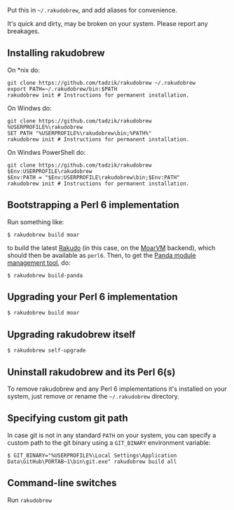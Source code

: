 Put this in `~/.rakudobrew`, and add aliases for convenience.

It's quick and dirty, may be broken on your system. Please report any breakages.

Installing rakudobrew
---------------------

On *nix do:
```
git clone https://github.com/tadzik/rakudobrew ~/.rakudobrew
export PATH=~/.rakudobrew/bin:$PATH
rakudobrew init # Instructions for permanent installation.
```

On Windws do:
```
git clone https://github.com/tadzik/rakudobrew %USERPROFILE%\rakudobrew
SET PATH "%USERPROFILE%\rakudobrew\bin;%PATH%"
rakudobrew init # Instructions for permanent installation.
```

On Windws PowerShell do:
```
git clone https://github.com/tadzik/rakudobrew $Env:USERPROFILE\rakudobrew
$Env:PATH = "$Env:USERPROFILE\rakudobrew\bin;$Env:PATH"
rakudobrew init # Instructions for permanent installation.
```

Bootstrapping a Perl 6 implementation
-------------------------------------

Run something like:

```
$ rakudobrew build moar
```

to build the latest [Rakudo](https://github.com/rakudo/rakudo)
(in this case, on the [MoarVM](https://github.com/MoarVM/MoarVM) backend),
which should then be available as `perl6`. Then, to get the
[Panda module management tool](https://github.com/tadzik/panda), do:

```
$ rakudobrew build-panda
```


Upgrading your Perl 6 implementation
------------------------------------

```
$ rakudobrew build moar
```


Upgrading rakudobrew itself
---------------------------

```
$ rakudobrew self-upgrade
```


Uninstall rakudobrew and its Perl 6(s)
--------------------------------------

To remove rakudobrew and any Perl 6 implementations it's installed on your system,
just remove or rename the `~/.rakudobrew` directory.


Specifying custom git path
--------------------------

In case git is not in any standard `PATH` on your system, you can specify a custom path
to the git binary using a `GIT_BINARY` environment variable:

```
$ GIT_BINARY="%USERPROFILE%\Local Settings\Application Data\GitHub\PORTAB~1\bin\git.exe" rakudobrew build all
```

Command-line switches
---------------

Run `rakudobrew`


